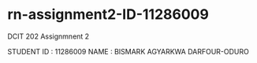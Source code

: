 # rn-assignment2-ID-11286009
DCIT 202 Assignmnent 2

STUDENT ID : 11286009
NAME : BISMARK AGYARKWA DARFOUR-ODURO